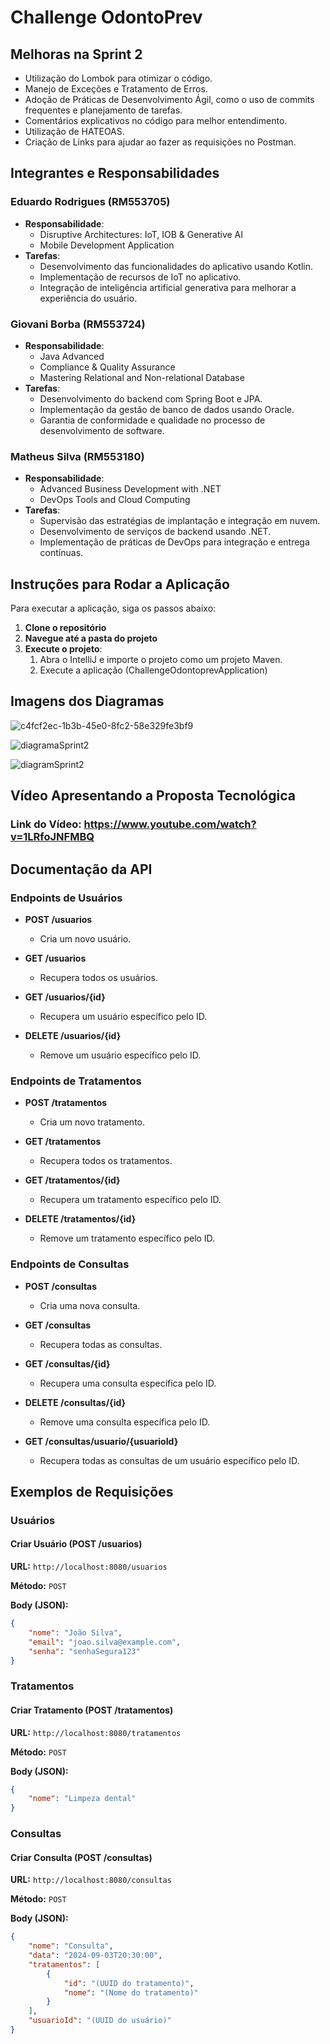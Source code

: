 # Challenge OdontoPrev

## Melhoras na Sprint 2
- Utilização do Lombok para otimizar o código.
- Manejo de Exceções e Tratamento de Erros.
- Adoção de Práticas de Desenvolvimento Ágil, como o uso de commits frequentes e planejamento de tarefas.
- Comentários explicativos no código para melhor entendimento.
- Utilização de HATEOAS.
- Criação de Links para ajudar ao fazer as requisições no Postman.



## Integrantes e Responsabilidades

### Eduardo Rodrigues (RM553705)
- **Responsabilidade**:
  - Disruptive Architectures: IoT, IOB & Generative AI
  - Mobile Development Application
- **Tarefas**:
  - Desenvolvimento das funcionalidades do aplicativo usando Kotlin.
  - Implementação de recursos de IoT no aplicativo.
  - Integração de inteligência artificial generativa para melhorar a experiência do usuário.

### Giovani Borba (RM553724)
- **Responsabilidade**:
  - Java Advanced
  - Compliance & Quality Assurance
  - Mastering Relational and Non-relational Database
- **Tarefas**:
  - Desenvolvimento do backend com Spring Boot e JPA.
  - Implementação da gestão de banco de dados usando Oracle.
  - Garantia de conformidade e qualidade no processo de desenvolvimento de software.

### Matheus Silva (RM553180)
- **Responsabilidade**:
  - Advanced Business Development with .NET
  - DevOps Tools and Cloud Computing
- **Tarefas**:
  - Supervisão das estratégias de implantação e integração em nuvem.
  - Desenvolvimento de serviços de backend usando .NET.
  - Implementação de práticas de DevOps para integração e entrega contínuas.


## Instruções para Rodar a Aplicação

Para executar a aplicação, siga os passos abaixo:

1. **Clone o repositório**
2. **Navegue até a pasta do projeto**
3. **Execute o projeto**: 
   1. Abra o IntelliJ e importe o projeto como um projeto Maven.
   2. Execute a aplicação (ChallengeOdontoprevApplication)

## Imagens dos Diagramas

![c4fcf2ec-1b3b-45e0-8fc2-58e329fe3bf9](https://github.com/user-attachments/assets/519b0b79-3c3a-4a8d-a9b7-f822d84266aa)

![diagramaSprint2](https://github.com/user-attachments/assets/38935dda-6087-4e4d-a555-2ae2df88e41b)


![diagramSprint2](https://github.com/user-attachments/assets/b5247b41-70de-4fad-97ff-ac445616317d)


## Vídeo Apresentando a Proposta Tecnológica

### Link do Vídeo: https://www.youtube.com/watch?v=1LRfoJNFMBQ

## Documentação da API

### Endpoints de Usuários

- **POST /usuarios**
    - Cria um novo usuário.

- **GET /usuarios**
    - Recupera todos os usuários.

- **GET /usuarios/{id}**
    - Recupera um usuário específico pelo ID.

- **DELETE /usuarios/{id}**
    - Remove um usuário específico pelo ID.

### Endpoints de Tratamentos

- **POST /tratamentos**
    - Cria um novo tratamento.

- **GET /tratamentos**
    - Recupera todos os tratamentos.

- **GET /tratamentos/{id}**
    - Recupera um tratamento específico pelo ID.

- **DELETE /tratamentos/{id}**
    - Remove um tratamento específico pelo ID.

### Endpoints de Consultas

- **POST /consultas**
    - Cria uma nova consulta.

- **GET /consultas**
    - Recupera todas as consultas.

- **GET /consultas/{id}**
    - Recupera uma consulta específica pelo ID.

- **DELETE /consultas/{id}**
    - Remove uma consulta específica pelo ID.

- **GET /consultas/usuario/{usuarioId}**
    - Recupera todas as consultas de um usuário específico pelo ID.


## Exemplos de Requisições

### Usuários

#### Criar Usuário (POST /usuarios)

**URL:** `http://localhost:8080/usuarios`

**Método:** `POST`

**Body (JSON):**
```json
{
    "nome": "João Silva",
    "email": "joao.silva@example.com",
    "senha": "senhaSegura123"
}
```

### Tratamentos

#### Criar Tratamento (POST /tratamentos)

**URL:** `http://localhost:8080/tratamentos`

**Método:** `POST`

**Body (JSON):**
```json
{
    "nome": "Limpeza dental"
}
```

### Consultas

#### Criar Consulta (POST /consultas)

**URL:** `http://localhost:8080/consultas`

**Método:** `POST`

**Body (JSON):**
```json
{
    "nome": "Consulta",
    "data": "2024-09-03T20:30:00", 
    "tratamentos": [
        {
            "id": "(UUID do tratamento)",
            "nome": "(Nome do tratamento)"
        }
    ],
    "usuarioId": "(UUID do usuário)" 
}
```


